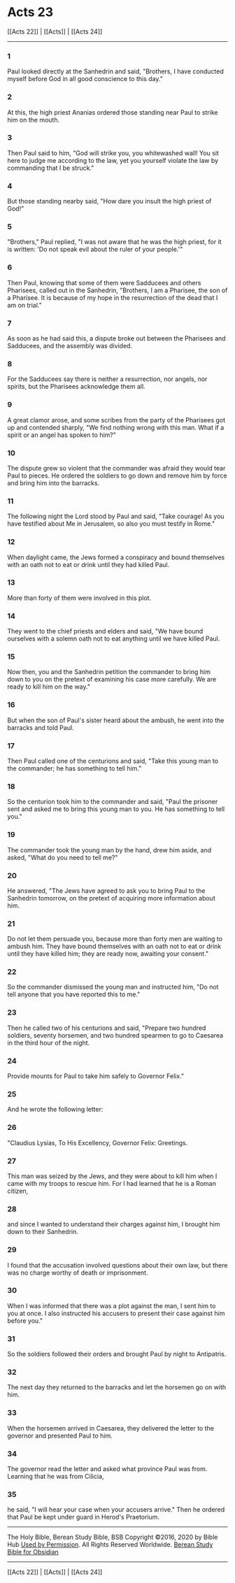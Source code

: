 # Acts 23

[[Acts 22]] | [[Acts]] | [[Acts 24]]

---

### 1
Paul looked directly at the Sanhedrin and said, "Brothers, I have conducted myself before God in all good conscience to this day."

### 2
At this, the high priest Ananias ordered those standing near Paul to strike him on the mouth.

### 3
Then Paul said to him, "God will strike you, you whitewashed wall! You sit here to judge me according to the law, yet you yourself violate the law by commanding that I be struck."

### 4
But those standing nearby said, "How dare you insult the high priest of God!"

### 5
"Brothers," Paul replied, "I was not aware that he was the high priest, for it is written: 'Do not speak evil about the ruler of your people.'"

### 6
Then Paul, knowing that some of them were Sadducees and others Pharisees, called out in the Sanhedrin, "Brothers, I am a Pharisee, the son of a Pharisee. It is because of my hope in the resurrection of the dead that I am on trial."

### 7
As soon as he had said this, a dispute broke out between the Pharisees and Sadducees, and the assembly was divided.

### 8
For the Sadducees say there is neither a resurrection, nor angels, nor spirits, but the Pharisees acknowledge them all.

### 9
A great clamor arose, and some scribes from the party of the Pharisees got up and contended sharply, "We find nothing wrong with this man. What if a spirit or an angel has spoken to him?"

### 10
The dispute grew so violent that the commander was afraid they would tear Paul to pieces. He ordered the soldiers to go down and remove him by force and bring him into the barracks.

### 11
The following night the Lord stood by Paul and said, "Take courage! As you have testified about Me in Jerusalem, so also you must testify in Rome."

### 12
When daylight came, the Jews formed a conspiracy and bound themselves with an oath not to eat or drink until they had killed Paul.

### 13
More than forty of them were involved in this plot.

### 14
They went to the chief priests and elders and said, "We have bound ourselves with a solemn oath not to eat anything until we have killed Paul.

### 15
Now then, you and the Sanhedrin petition the commander to bring him down to you on the pretext of examining his case more carefully. We are ready to kill him on the way."

### 16
But when the son of Paul's sister heard about the ambush, he went into the barracks and told Paul.

### 17
Then Paul called one of the centurions and said, "Take this young man to the commander; he has something to tell him."

### 18
So the centurion took him to the commander and said, "Paul the prisoner sent and asked me to bring this young man to you. He has something to tell you."

### 19
The commander took the young man by the hand, drew him aside, and asked, "What do you need to tell me?"

### 20
He answered, "The Jews have agreed to ask you to bring Paul to the Sanhedrin tomorrow, on the pretext of acquiring more information about him.

### 21
Do not let them persuade you, because more than forty men are waiting to ambush him. They have bound themselves with an oath not to eat or drink until they have killed him; they are ready now, awaiting your consent."

### 22
So the commander dismissed the young man and instructed him, "Do not tell anyone that you have reported this to me."

### 23
Then he called two of his centurions and said, "Prepare two hundred soldiers, seventy horsemen, and two hundred spearmen to go to Caesarea in the third hour of the night.

### 24
Provide mounts for Paul to take him safely to Governor Felix."

### 25
And he wrote the following letter:

### 26
"Claudius Lysias, To His Excellency, Governor Felix: Greetings.

### 27
This man was seized by the Jews, and they were about to kill him when I came with my troops to rescue him. For I had learned that he is a Roman citizen,

### 28
and since I wanted to understand their charges against him, I brought him down to their Sanhedrin.

### 29
I found that the accusation involved questions about their own law, but there was no charge worthy of death or imprisonment.

### 30
When I was informed that there was a plot against the man, I sent him to you at once. I also instructed his accusers to present their case against him before you."

### 31
So the soldiers followed their orders and brought Paul by night to Antipatris.

### 32
The next day they returned to the barracks and let the horsemen go on with him.

### 33
When the horsemen arrived in Caesarea, they delivered the letter to the governor and presented Paul to him.

### 34
The governor read the letter and asked what province Paul was from. Learning that he was from Cilicia,

### 35
he said, "I will hear your case when your accusers arrive." Then he ordered that Paul be kept under guard in Herod's Praetorium.

---

The Holy Bible, Berean Study Bible, BSB
Copyright ©2016, 2020 by Bible Hub
[Used by Permission](https://berean.bible/terms.htm). All Rights Reserved Worldwide.
[Berean Study Bible for Obsidian](https://github.com/gapmiss/berean-study-bible-for-obsidian)

---

[[Acts 22]] | [[Acts]] | [[Acts 24]]

